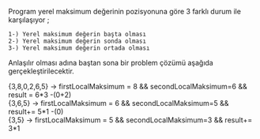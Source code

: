 Program yerel maksimum değerinin pozisyonuna göre 3 farklı durum ile karşılaşıyor ; 
   
   
    1-) Yerel maksimum değerin başta olması
    2-) Yerel maksimum değerin sonda olması
    3-) Yerel maksimum değerin ortada olması
   
   
Anlaşılır olması adına baştan sona bir problem çözümü aşağıda gerçekleştirilecektir.


{3,8,0,2,6,5} -> firstLocalMaksimum = 8 && secondLocalMaksimum=6 && result = 6\*3 -(0+2)  
{3,6,5}       -> firstLocalMaksimum = 6 && secondLocalMaksimum=5 && result+= 5\*1 -(0)  
{3,5}         -> firstLocalMaksimum = 5 && secondLocalMaksimum=3 && result+= 3\*1    